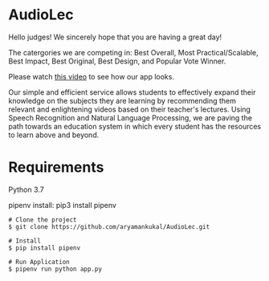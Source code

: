 # AudioLec

Hello judges! We sincerely hope that you are having a great day! 

The catergories we are competing in: Best Overall, Most Practical/Scalable, Best Impact, Best Original, Best Design, and Popular Vote Winner.

Please watch [this video](https://youtu.be/vqJR_MNoJP0) to see how our app looks.

Our simple and efficient service allows students to effectively expand their knowledge on the subjects they are learning by recommending them relevant and enlightening videos based on their teacher's lectures. Using Speech Recognition and Natural Language Processing, we are paving the path towards an education system in which every student has the resources to learn above and beyond.

# Requirements

Python 3.7

pipenv install: pip3 install pipenv

```
# Clone the project
$ git clone https://github.com/aryamankukal/AudioLec.git

# Install
$ pip install pipenv

# Run Application
$ pipenv run python app.py

```
